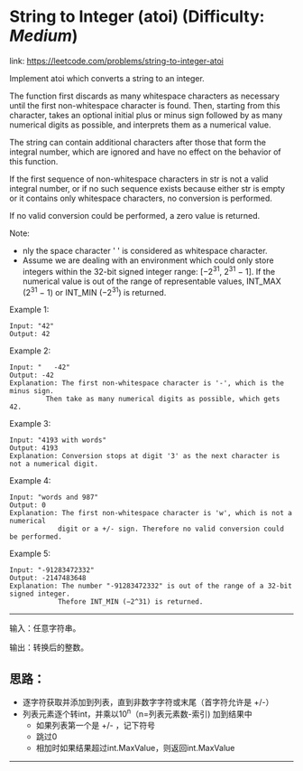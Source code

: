 
# String to Integer (atoi) (Difficulty: **_Medium_**)

link: https://leetcode.com/problems/string-to-integer-atoi

Implement atoi which converts a string to an integer.

The function first discards as many whitespace characters as necessary until the first non-whitespace character is found. Then, starting from this character, takes an optional initial plus or minus sign followed by as many numerical digits as possible, and interprets them as a numerical value.

The string can contain additional characters after those that form the integral number, which are ignored and have no effect on the behavior of this function.

If the first sequence of non-whitespace characters in str is not a valid integral number, or if no such sequence exists because either str is empty or it contains only whitespace characters, no conversion is performed.

If no valid conversion could be performed, a zero value is returned.

Note:

+ nly the space character ' ' is considered as whitespace character.
+ Assume we are dealing with an environment which could only store integers within the 32-bit signed integer range: [−2<sup>31</sup>,  2<sup>31</sup> − 1]. If the numerical value is out of the range of representable values, INT_MAX (2<sup>31</sup> − 1) or INT_MIN (−2<sup>31</sup>) is returned.

Example 1:

    Input: "42"
    Output: 42

Example 2:

    Input: "   -42"
    Output: -42    
    Explanation: The first non-whitespace character is '-', which is the minus sign.
             Then take as many numerical digits as possible, which gets 42.

Example 3:

    Input: "4193 with words"
    Output: 4193
    Explanation: Conversion stops at digit '3' as the next character is not a numerical digit.

Example 4:

    Input: "words and 987"
    Output: 0
    Explanation: The first non-whitespace character is 'w', which is not a numerical 
                digit or a +/- sign. Therefore no valid conversion could be performed.

Example 5:

    Input: "-91283472332"
    Output: -2147483648
    Explanation: The number "-91283472332" is out of the range of a 32-bit signed integer.
                Thefore INT_MIN (−2^31) is returned.

----

输入：任意字符串。

输出：转换后的整数。


## 思路：

+ 逐字符获取并添加到列表，直到非数字字符或末尾（首字符允许是 +/-）
+ 列表元素逐个转int，并乘以10<sup>n</sup>（n=列表元素数-索引) 加到结果中
    + 如果列表第一个是 +/- ，记下符号
    + 跳过0
    + 相加时如果结果超过int.MaxValue，则返回int.MaxValue


---------------------------------------------------------------------------------------


